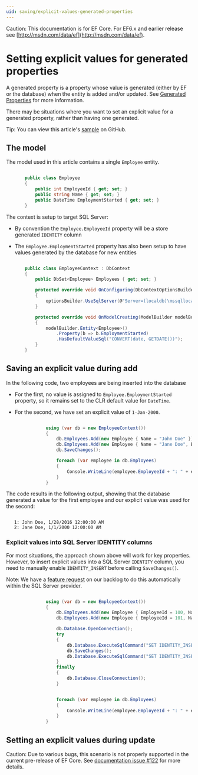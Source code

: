 ```yaml
---
uid: saving/explicit-values-generated-properties
---
```

Caution: This documentation is for EF Core. For EF6.x and earlier release see [http://msdn.com/data/ef](http://msdn.com/data/ef).

  # Setting explicit values for generated properties

A generated property is a property whose value is generated (either by EF or the database) when the entity is added and/or updated. See [Generated Properties](../modeling/generated-properties.md) for more information.

There may be situations where you want to set an explicit value for a generated property, rather than having one generated.

Tip: You can view this article's [sample](https://github.com/aspnet/EntityFramework.Docs/tree/master/samples/Saving/Saving/ExplicitValuesGenerateProperties/) on GitHub.

  ## The model

The model used in this article contains a single `Employee` entity.

<!-- literal_block {"language": "csharp", "source": "/Users/shirhatti/src/EntityFramework.Docs/docs/saving/Saving/Saving/ExplicitValuesGenerateProperties/Employee.cs", "xml:space": "preserve", "classes": [], "backrefs": [], "names": [], "dupnames": [], "highlight_args": {"linenostart": 1}, "ids": [], "linenos": true} -->

````c#

       public class Employee
       {
           public int EmployeeId { get; set; }
           public string Name { get; set; }
           public DateTime EmploymentStarted { get; set; }
       }

   ````

The context is setup to target SQL Server:
   * By convention the `Employee.EmployeeId` property will be a store generated `IDENTITY` column

   * The `Employee.EmploymentStarted` property has also been setup to have values generated by the database for new entities

<!-- literal_block {"language": "csharp", "source": "/Users/shirhatti/src/EntityFramework.Docs/docs/saving/Saving/Saving/ExplicitValuesGenerateProperties/EmployeeContext.cs", "xml:space": "preserve", "classes": [], "backrefs": [], "names": [], "dupnames": [], "highlight_args": {"linenostart": 1}, "ids": [], "linenos": true} -->

````c#

       public class EmployeeContext : DbContext
       {
           public DbSet<Employee> Employees { get; set; }

           protected override void OnConfiguring(DbContextOptionsBuilder optionsBuilder)
           {
               optionsBuilder.UseSqlServer(@"Server=(localdb)\mssqllocaldb;Database=EFSaving.ExplicitValuesGenerateProperties;Trusted_Connection=True;");
           }

           protected override void OnModelCreating(ModelBuilder modelBuilder)
           {
               modelBuilder.Entity<Employee>()
                   .Property(b => b.EmploymentStarted)
                   .HasDefaultValueSql("CONVERT(date, GETDATE())");
           }
       }

   ````

  ## Saving an explicit value during add

In the following code, two employees are being inserted into the database
   * For the first, no value is assigned to `Employee.EmploymentStarted` property, so it remains set to the CLR default value for `DateTime`.

   * For the second, we have set an explicit value of `1-Jan-2000`.

<!-- literal_block {"language": "csharp", "source": "/Users/shirhatti/src/EntityFramework.Docs/docs/saving/Saving/Saving/ExplicitValuesGenerateProperties/Sample.cs", "xml:space": "preserve", "classes": [], "backrefs": [], "names": [], "dupnames": [], "highlight_args": {"hl_lines": [4], "linenostart": 1}, "ids": [], "linenos": true} -->

````c#

               using (var db = new EmployeeContext())
               {
                   db.Employees.Add(new Employee { Name = "John Doe" });
                   db.Employees.Add(new Employee { Name = "Jane Doe", EmploymentStarted = new DateTime(2000, 1, 1) });
                   db.SaveChanges();

                   foreach (var employee in db.Employees)
                   {
                       Console.WriteLine(employee.EmployeeId + ": " + employee.Name + ", " + employee.EmploymentStarted);
                   }
               }

   ````

The code results in the following output, showing that the database generated a value for the first employee and our explicit value was used for the second:

<!-- literal_block {"xml:space": "preserve", "classes": [], "backrefs": [], "names": [], "dupnames": [], "ids": []} -->

````

   1: John Doe, 1/28/2016 12:00:00 AM
   2: Jane Doe, 1/1/2000 12:00:00 AM
   ````

  ### Explicit values into SQL Server IDENTITY columns

For most situations, the approach shown above will work for key properties. However, to insert explicit values into a SQL Server `IDENTITY` column, you need to manually enable `IDENTITY_INSERT` before calling `SaveChanges()`.

Note: We have a [feature request](https://github.com/aspnet/EntityFramework/issues/703) on our backlog to do this automatically within the SQL Server provider.

<!-- literal_block {"language": "csharp", "source": "/Users/shirhatti/src/EntityFramework.Docs/docs/saving/Saving/Saving/ExplicitValuesGenerateProperties/Sample.cs", "xml:space": "preserve", "classes": [], "backrefs": [], "names": [], "dupnames": [], "highlight_args": {"hl_lines": [6, 7, 8, 9, 10, 11, 12, 13, 14, 15, 16], "linenostart": 1}, "ids": [], "linenos": true} -->

````c#

               using (var db = new EmployeeContext())
               {
                   db.Employees.Add(new Employee { EmployeeId = 100, Name = "John Doe" });
                   db.Employees.Add(new Employee { EmployeeId = 101, Name = "Jane Doe" });

                   db.Database.OpenConnection();
                   try
                   {
                       db.Database.ExecuteSqlCommand("SET IDENTITY_INSERT dbo.Employee ON");
                       db.SaveChanges();
                       db.Database.ExecuteSqlCommand("SET IDENTITY_INSERT dbo.Employee OFF");
                   }
                   finally
                   {
                       db.Database.CloseConnection();
                   }


                   foreach (var employee in db.Employees)
                   {
                       Console.WriteLine(employee.EmployeeId + ": " + employee.Name);
                   }
               }

   ````

  ## Setting an explicit values during update

Caution: Due to various bugs, this scenario is not properly supported in the current pre-release of EF Core. See [documentation issue #122](https://github.com/aspnet/EntityFramework.Docs/issues/122) for more details.
